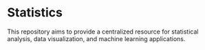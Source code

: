 # Statistics
This repository aims to provide a centralized resource for statistical analysis, data visualization, and machine learning applications.
